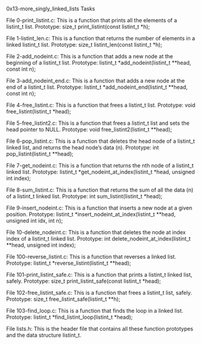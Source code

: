 0x13-more_singly_linked_lists Tasks


File 0-print_listint.c: This is a function that prints all the elements of a listint_t list.
	Prototype: size_t print_listint(const listint_t *h);


File 1-listint_len.c: This is a function that returns the number of elements in a linked listint_t list.
	Prototype: size_t listint_len(const listint_t *h);


File 2-add_nodeint.c: This is a function that adds a new node at the beginning of a listint_t list.
	Prototype: listint_t *add_nodeint(listint_t **head, const int n);


File 3-add_nodeint_end.c: This is a function that adds a new node at the end of a listint_t list.
	Prototype: listint_t *add_nodeint_end(listint_t **head, const int n);


File 4-free_listint.c: This is a function that frees a listint_t list.
	Prototype: void free_listint(listint_t *head);

File 5-free_listint2.c: This is a function that frees a listint_t list and sets the head pointer to NULL.
	Prototype: void free_listint2(listint_t **head);


File 6-pop_listint.c: This is a function that deletes the head node of a listint_t linked list, and returns the head node’s data (n).
	Prototype: int pop_listint(listint_t **head);


File 7-get_nodeint.c: This is a function that returns the nth node of a listint_t linked list.
	Prototype: listint_t *get_nodeint_at_index(listint_t *head, unsigned int index);


File 8-sum_listint.c: This is a function that returns the sum of all the data (n) of a listint_t linked list.
	Prototype: int sum_listint(listint_t *head);


File 9-insert_nodeint.c: This is a function that inserts a new node at a given position.
	Prototype: listint_t *insert_nodeint_at_index(listint_t **head, unsigned int idx, int n);


File 10-delete_nodeint.c: This is a function that deletes the node at index index of a listint_t linked list.
	Prototype: int delete_nodeint_at_index(listint_t **head, unsigned int index);


File 100-reverse_listint.c: This is a function that reverses a linked list.
	Prototype: listint_t *reverse_listint(listint_t **head);


File 101-print_listint_safe.c: This is a function that prints a listint_t linked list, safely.
	Prototype: size_t print_listint_safe(const listint_t *head);


File 102-free_listint_safe.c: This is a function that frees a listint_t list, safely.
	Prototype: size_t free_listint_safe(listint_t **h);


File 103-find_loop.c: This is a function that finds the loop in a linked list.
	Prototype: listint_t *find_listint_loop(listint_t *head);


File lists.h: This is the header file that contains all these function prototypes and the data structure listint_t.
